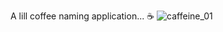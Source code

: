 A lill coffee naming application... ☕
![caffeine_01](https://github.com/MichJadams/caffeine/assets/30957743/1cccca70-b113-4047-b343-4e63e381f989)
